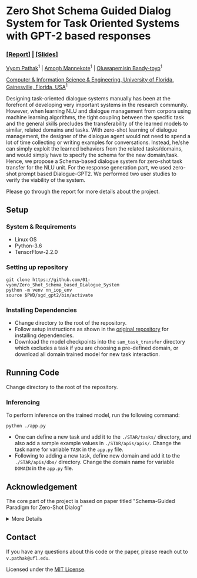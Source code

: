 # Zero Shot Schema Guided Dialog System for Task Oriented Systems with GPT-2 based responses

### [[Report]](./document/Project%20Final%20Report.pdf) | [[Slides]](./document/Zero_Shot_Bot.pdf)

[Vyom Pathak](https://www.linkedin.com/in/01-vyom/)<sup>1</sup> | [Amogh Mannekote](http://learndialogue.org/person.php?id=amannekote)<sup>1</sup> | [Oluwapemisin Bandy-toyo](https://github.com/pempem12)<sup>1</sup>

[Computer & Information Science & Engineering, University of Florida, Gainesville, Florida, USA](https://www.cise.ufl.edu/)<sup>1</sup>

Designing task-oriented dialogue systems manually has been at the forefront of developing very important systems in the research community. However, when learning NLU and dialogue management from corpora using machine learning algorithms, the tight coupling between the specific task and the general skills precludes the transferability of the learned models to similar, related domains and tasks. With zero-shot learning of dialogue management, the designer of the dialogue agent would not need to spend a lot of time collecting or writing examples for conversations. Instead, he/she can simply exploit the learned behaviors from the related tasks/domains, and would simply have to specify the schema for the new domain/task. Hence, we propose a Schema-based dialogue system for zero-shot task transfer for the NLU unit. For the response generation part, we used zero-shot prompt based Dialogue-GPT2. We performed two user studies to verify the viability of the system.

Please go through the report for more details about the project.

## Setup

### System & Requirements

- Linux OS
- Python-3.6
- TensorFlow-2.2.0

### Setting up repository

  ```shell
  git clone https://github.com/01-vyom/Zero_Shot_Schema_based_Dialogue_System
  python -m venv nn_iop_env
  source $PWD/sgd_gpt2/bin/activate
  ```

### Installing Dependencies

* Change directory to the root of the repository. 
* Follow setup instructions as shown in the [original repository](https://github.com/Shikib/schema_attention_model) for installing dependencies. 
* Download the model checkpoints into the `sam_task_transfer` directory which excludes a task if you are choosing a pre-defined domain, or download all domain trained model for new task interaction.

## Running Code

Change directory to the root of the repository.

### Inferencing

To perform inference on the trained model, run the following command:

```shell
python ./app.py
```

* One can define a new task and add it to the `./STAR/tasks/` directory, and also add a sample example values in `./STAR/apis/apis/`. Change the task name for variable `TASK` in the `app.py` file.
* Following to adding a new task, define new domain and add it to the `./STAR/apis/dbs/` directory. Change the domain name for variable `DOMAIN` in the `app.py` file.

## Acknowledgement
The core part of the project is based on paper titled "Schema-Guided Paradigm for Zero-Shot Dialog"
<details>
<summary>More Details</summary>

# Schema-Guided Paradigm for Zero-Shot Dialog

This is the code for _Schema-Guided Paradigm for Zero-Shot Dialog_ to be published at SIGdial 2021 (paper coming soon).

## Abstract

Developing mechanisms that flexibly adapt dialog systems to unseen tasks and domains is a major challenge in dialog research. Neural models implicitly memorize task-specific dialog policies from the training data. We posit that this implicit memorization has precluded zero-shot transfer learning. To this end, we leverage the *schema-guided paradigm*, wherein the task-specific dialog policy is explicitly provided to the model. We introduce the Schema Attention Model (SAM) and improved schema representations for the STAR corpus. SAM obtains significant improvement in zero-shot settings, with a **+22 F1** score improvement over prior work. These results validate the feasibility of zero-shot generalizability in dialog. Ablation experiments are also presented to demonstrate the efficacy of SAM.

## Instructions for Reproducing Results

### Standard Experiments

The standard experiments assess the performance of a model that is trained and evaluated on the same tasks. Uncomment lines 370 - 372 of `train.py` and run the following command to reproduce the results with SAM on

```
python3.6 train.py --data_path STAR/dialogues/ --schema_path STAR/tasks/ --token_vocab_path bert-base-uncased-vocab.txt --output_dir sam/ --task action --num_epochs 50 --train_batch_size 64 --max_seq_length 100 --schema_max_seq_length 50 --seed 43 --use_schema
```

### Zero-Shot Task Transfer Experiments

The zero-shot task transfer experiments assess the model's ability to train on N-1 tasks and evaluate on the Nth task (N = 23). Uncomment lines 382 - 401 of `train.py` and run the following command to reproduce the results with SAM on

```
python3.6 train.py --data_path STAR/dialogues/ --schema_path STAR/tasks/ --token_vocab_path bert-base-uncased-vocab.txt --output_dir sam_task_transfer/ --task action --num_epochs 10 --train_batch_size 64 --max_seq_length 100 --schema_max_seq_length 50 --seed 42 --use_schema
```

### Zero-Shot Domain Transfer Experiments

The zero-shot domain transfer experiments assess the model's ability to train on N-1 domains and evaluate on the Nth domains (N = 13). Uncomment lines 404 - 423 of `train.py` and run the following command to reproduce the results with SAM on

```
python3.6 train.py --data_path STAR/dialogues/ --schema_path STAR/tasks/ --token_vocab_path bert-base-uncased-vocab.txt --output_dir sam_domain_transfer/ --task action --num_epochs 10 --train_batch_size 64 --max_seq_length 100 --schema_max_seq_length 50 --seed 42 --use_schema
```

## Model Checkpoints

Our model checkpoints can be found at the following links:
- [Standard Experiments with SAM](https://drive.google.com/file/d/1eDbW_xR8jLa-vRzJgY5G2CZm_9l5JbhQ/view?usp=sharing)
- [Zero-Shot Task Transfer Experiments with SAM](https://drive.google.com/file/d/1YTkJ3uXhgc7RI1m499R_nYKo1PsQziJY/view?usp=sharing)
- [Zero-Shot Domain Transfer Experiments with SAM](https://drive.google.com/file/d/19r-QRx0KlzAmPrCyJvjdmtgHnav0xlPN/view?usp=sharing)

## Citations

If you use any of this code or our modified schemas (`STAR/tasks/`) please cite the following paper:

```
TBD
```

The majority of this code is adapted from the work of Mosig et al. Furthermore, the STAR data was produced by Mosig et al. As such, if you use any of the code or the STAR data, please cite the following:

```
@article{mosig2020star,
  title={STAR: A Schema-Guided Dialog Dataset for Transfer Learning},
  author={Mosig, Johannes EM and Mehri, Shikib and Kober, Thomas},
  journal={arXiv preprint arXiv:2010.11853},
  year={2020}
}
```

## Contact

If you have any questions about this code or the paper, please reach out to `amehri@cs.cmu.edu`.
</details>


## Contact

If you have any questions about this code or the paper, please reach out to `v.pathak@ufl.edu`.

Licensed under the [MIT License](LICENSE.md).

